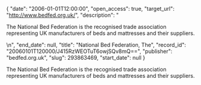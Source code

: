 {
  "date": "2006-01-01T12:00:00", 
  "open_access": true, 
  "target_url": "http://www.bedfed.org.uk/", 
  "description": "<p>The National Bed Federation is the recognised trade association representing UK manufacturers of beds and mattresses and their suppliers.</p>\n", 
  "end_date": null, 
  "title": "National Bed Federation, The", 
  "record_id": "20060101T120000/J415RzWEOTuT6owjSQv8mQ==", 
  "publisher": "bedfed.org.uk", 
  "slug": 293863469, 
  "start_date": null
}

<p>The National Bed Federation is the recognised trade association representing UK manufacturers of beds and mattresses and their suppliers.</p>
